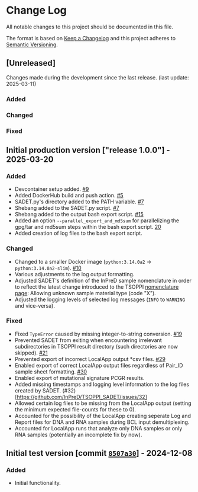 # Change Log
All notable changes to this project should be documented in this file.
 
The format is based on [Keep a Changelog](http://keepachangelog.com/)
and this project adheres to [Semantic Versioning](http://semver.org/).
 
## [Unreleased]

Changes made during the development since the last release. (last update: 2025-03-11)

### Added

### Changed

### Fixed

## Initial production version ["release 1.0.0"] - 2025-03-20

### Added
- Devcontainer setup added. [#9](https://github.com/InPreD/TSOPPI_SADET/issues/9)
- Added DockerHub build and push action. [#5](https://github.com/InPreD/TSOPPI_SADET/issues/5)
- SADET.py's directory added to the PATH variable. [#7](https://github.com/InPreD/TSOPPI_SADET/issues/7)
- Shebang added to the SADET.py script. [#7](https://github.com/InPreD/TSOPPI_SADET/issues/7)
- Shebang added to the output bash export script. [#15](https://github.com/InPreD/TSOPPI_SADET/issues/15)
- Added an option `--parallel_export_and_md5sum` for parallelizing the gpg/tar and md5sum steps within the bash export script. [20](https://github.com/InPreD/TSOPPI_SADET/issues/20)
- Added creation of log files to the bash export script.
 
### Changed
- Changed to a smaller Docker image (`python:3.14.0a2` -> `python:3.14.0a2-slim`). [#10](https://github.com/InPreD/TSOPPI_SADET/issues/10)
- Various adjustments to the log output formatting.
- Adjusted SADET's definition of the InPreD sample nomenclature in order to reflect the latest change introduced to the TSOPPI [nomenclature page](https://tsoppi.readthedocs.io/en/latest/inpred_nomenclature.html): Allowing unknown sample material type (code "X").
- Adjusted the logging levels of selected log messages (`INFO` to `WARNING` and vice-versa).
   
### Fixed
- Fixed `TypeError` caused by missing integer-to-string conversion. [#19](https://github.com/InPreD/TSOPPI_SADET/issues/19)
- Prevented SADET from exiting when encountering irrelevant subdirectories in TSOPPI result directory (such directories are now skipped). [#21](https://github.com/InPreD/TSOPPI_SADET/issues/21)
- Prevented export of incorrect LocalApp output *csv files. [#29](https://github.com/InPreD/TSOPPI_SADET/issues/29)
- Enabled export of correct LocalApp output files regardless of Pair_ID sample sheet formatting. [#30](https://github.com/InPreD/TSOPPI_SADET/issues/30)
- Enabled export of mutational signature PCGR results.
- Added missing timestamps and logging level information to the log files created by SADET. (#32)[https://github.com/InPreD/TSOPPI_SADET/issues/32]
- Allowed certain log files to be missing from the LocalApp output (setting the minimum expected file-counts for these to 0).
- Accounted for the possibility of the LocalApp creating seperate Log and Report files for DNA and RNA samples during BCL input demultiplexing.
- Accounted for LocalApp runs that analyze only DNA samples or only RNA samples (potentially an incomplete fix by now).
 
## Initial test version [commit [`8507a30`](https://github.com/InPreD/TSOPPI_SADET/commit/8507a303ef5789f5ac6a656992c09547071da39e)] - 2024-12-08
 
### Added
- Initial functionality.

